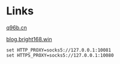 # Links

[q96b.cn](http://q96b.cn/)


[blog.bright168.win](https://blog.bright168.win/)

```shell
set HTTP_PROXY=socks5://127.0.0.1:10081
set HTTPS_PROXY=socks5://127.0.0.1:10080
```